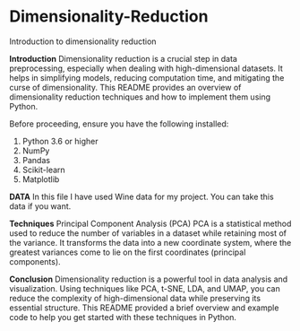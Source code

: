 # Dimensionality-Reduction
Introduction to dimensionality reduction

**Introduction**
Dimensionality reduction is a crucial step in data preprocessing, especially when dealing with high-dimensional datasets. It helps in simplifying models, reducing computation time, and mitigating the curse of dimensionality. This README provides an overview of dimensionality reduction techniques and how to implement them using Python.

Before proceeding, ensure you have the following installed:
1. Python 3.6 or higher
2. NumPy
3. Pandas
4. Scikit-learn
5. Matplotlib

**DATA**
In this file I have used Wine data for my project. You can take this data if you want.

**Techniques**
Principal Component Analysis (PCA)
PCA is a statistical method used to reduce the number of variables in a dataset while retaining most of the variance. It transforms the data into a new coordinate system, where the greatest variances come to lie on the first coordinates (principal components).

**Conclusion**
Dimensionality reduction is a powerful tool in data analysis and visualization. Using techniques like PCA, t-SNE, LDA, and UMAP, you can reduce the complexity of high-dimensional data while preserving its essential structure. This README provided a brief overview and example code to help you get started with these techniques in Python.
